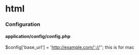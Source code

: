 # html

### Configuration
#### application/config/config.php
$config['base_url'] = 'http://example.com/';//''; this is for mac 
